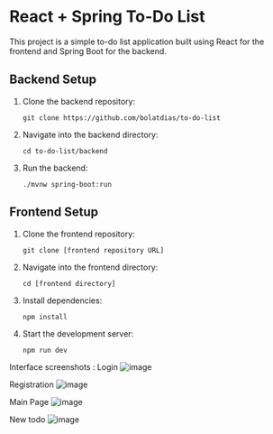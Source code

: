 # React + Spring To-Do List

This project is a simple to-do list application built using React for the frontend and Spring Boot for the backend.

## Backend Setup

1. Clone the backend repository:

    ```
    git clone https://github.com/bolatdias/to-do-list
    ```

2. Navigate into the backend directory:

    ```
    cd to-do-list/backend
    ```

3. Run the backend:

    ```
    ./mvnw spring-boot:run
    ```

## Frontend Setup

1. Clone the frontend repository:

    ```
    git clone [frontend repository URL]
    ```

2. Navigate into the frontend directory:

    ```
    cd [frontend directory]
    ```

3. Install dependencies:

    ```
    npm install
    ```

4. Start the development server:

    ```
    npm run dev
    ```

 Interface screenshots :
 Login
 ![image](https://github.com/Yerbo71/to-do-front/assets/115892544/f7a7046b-7fdf-482c-ab37-b6074e5a57b5)
 
 Registration
![image](https://github.com/Yerbo71/to-do-front/assets/115892544/1c8c0e4a-4ace-47b8-9792-2d22bc121e45)
 
 Main Page
![image](https://github.com/Yerbo71/to-do-front/assets/115892544/d052d2da-41e6-48d0-acea-2bcb323fc41f)

 New todo
![image](https://github.com/Yerbo71/to-do-front/assets/115892544/4785d8f2-f225-46ec-b219-4ab6e79eef7e)
